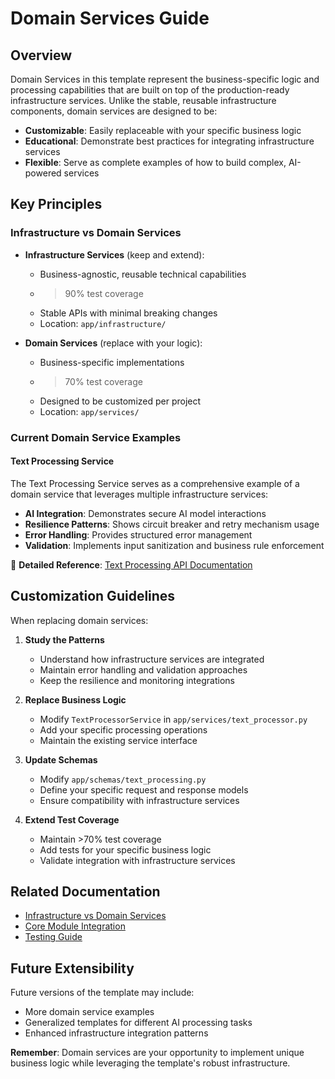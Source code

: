 # Domain Services Guide

## Overview

Domain Services in this template represent the business-specific logic and processing capabilities that are built on top of the production-ready infrastructure services. Unlike the stable, reusable infrastructure components, domain services are designed to be:

- **Customizable**: Easily replaceable with your specific business logic
- **Educational**: Demonstrate best practices for integrating infrastructure services
- **Flexible**: Serve as complete examples of how to build complex, AI-powered services

## Key Principles

### Infrastructure vs Domain Services

- **Infrastructure Services** (keep and extend): 
  - Business-agnostic, reusable technical capabilities
  - >90% test coverage
  - Stable APIs with minimal breaking changes
  - Location: `app/infrastructure/`

- **Domain Services** (replace with your logic):
  - Business-specific implementations
  - >70% test coverage
  - Designed to be customized per project
  - Location: `app/services/`

### Current Domain Service Examples

#### Text Processing Service

The Text Processing Service serves as a comprehensive example of a domain service that leverages multiple infrastructure services:

- **AI Integration**: Demonstrates secure AI model interactions
- **Resilience Patterns**: Shows circuit breaker and retry mechanism usage
- **Error Handling**: Provides structured error management
- **Validation**: Implements input sanitization and business rule enforcement

📖 **Detailed Reference**: [Text Processing API Documentation](guides/application/API#text-processing-operations)

## Customization Guidelines

When replacing domain services:

1. **Study the Patterns**
   - Understand how infrastructure services are integrated
   - Maintain error handling and validation approaches
   - Keep the resilience and monitoring integrations

2. **Replace Business Logic**
   - Modify `TextProcessorService` in `app/services/text_processor.py`
   - Add your specific processing operations
   - Maintain the existing service interface

3. **Update Schemas**
   - Modify `app/schemas/text_processing.py`
   - Define your specific request and response models
   - Ensure compatibility with infrastructure services

4. **Extend Test Coverage**
   - Maintain >70% test coverage
   - Add tests for your specific business logic
   - Validate integration with infrastructure services

## Related Documentation

- [Infrastructure vs Domain Services](/docs/reference/key-concepts/INFRASTRUCTURE_VS_DOMAIN.md)
- [Core Module Integration](/docs/guides/developer/CORE_MODULE_INTEGRATION.md)
- [Testing Guide](/docs/guides/developer/TESTING.md)

## Future Extensibility

Future versions of the template may include:
- More domain service examples
- Generalized templates for different AI processing tasks
- Enhanced infrastructure integration patterns

**Remember**: Domain services are your opportunity to implement unique business logic while leveraging the template's robust infrastructure.